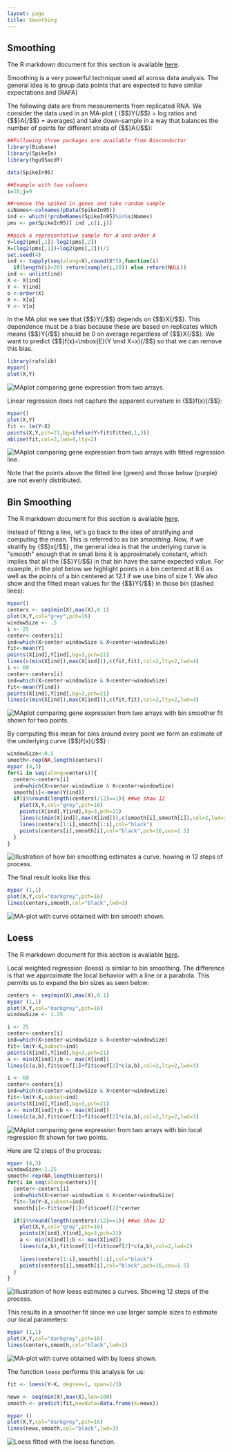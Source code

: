 ```yaml
---
layout: page
title: Smoothing
---
```




<a name="smoothing"></a>

## Smoothing 

The R markdown document for this section is available [here](https://github.com/genomicsclass/labs/tree/master/ml/smoothing.Rmd).

Smoothing is a very powerful technique used all across data analysis. The general idea is to group data points that are expected to have similar expectations and [RAFA]

The following data are from measurements from replicated RNA. We consider the data used in an MA-plot ( {$$}Y{/$$} = log ratios and {$$}A{/$$} = averages) and take down-sample in a way that balances the number of points for different strata of {$$}A{/$$}:


```r
##Following three packages are available from Bioconductor
library(Biobase)
library(SpikeIn)
library(hgu95acdf)

data(SpikeIn95)

##Example with two columns
i=10;j=9

##remove the spiked in genes and take random sample
siNames<-colnames(pData(SpikeIn95))
ind <- which(!probeNames(SpikeIn95)%in%siNames)
pms <- pm(SpikeIn95)[ ind ,c(i,j)]

##pick a representative sample for A and order A
Y=log2(pms[,1])-log2(pms[,2])
X=(log2(pms[,1])+log2(pms[,2]))/2
set.seed(4)
ind <- tapply(seq(along=X),round(X*5),function(i)
  if(length(i)>20) return(sample(i,20)) else return(NULL))
ind <- unlist(ind)
X <- X[ind]
Y <- Y[ind]
o <-order(X)
X <- X[o]
Y <- Y[o]
```

In the MA plot we see that {$$}Y{/$$} depends on {$$}X{/$$}. This dependence must be a bias because these are based on replicates which means {$$}Y{/$$} should be 0 on average regardless of {$$}X{/$$}. We want to predict {$$}f(x)=\mbox{E}(Y \mid X=x){/$$} so that we can remove this bias.


```r
library(rafalib)
mypar()
plot(X,Y)
```

![MAplot comparing gene expression from two arrays.](images/R/smoothing-tmp-MAplot-1.png) 

Linear regression does not capture the apparent curvature in {$$}f(x){/$$}:


```r
mypar()
plot(X,Y)
fit <- lm(Y~X)
points(X,Y,pch=21,bg=ifelse(Y>fit$fitted,1,3))
abline(fit,col=2,lwd=4,lty=2)
```

![MAplot comparing gene expression from two arrays with fitted regression line.](images/R/smoothing-tmp-MAplot_with_regression_line-1.png) 

Note that the points above the fitted line (green) and those below (purple) are not evenly distributed.

## Bin Smoothing

The R markdown document for this section is available [here](https://github.com/genomicsclass/labs/tree/master/ml/smoothing.Rmd).

Instead of fitting a line, let's go back to the idea of stratifying and computing the mean. This is referred to as _bin smoothing_. Now, if we stratify by {$$}x{/$$} , the general idea is that the underlying curve is "smooth" enough that in small bins it is approximately constant, which implies that all the {$$}Y{/$$} in that bin have the same expected value. For example, in the plot below we highlight points in a bin centered at 8.6 as well as the points of a bin centered at 12.1 if we use bins of size 1. We also show and the fitted mean values for the {$$}Y{/$$} in those bin (dashed lines):


```r
mypar()
centers <- seq(min(X),max(X),0.1)
plot(X,Y,col="grey",pch=16)
windowSize <- .5
i <- 25
center<-centers[i]
ind=which(X>center-windowSize & X<center+windowSize)
fit<-mean(Y)
points(X[ind],Y[ind],bg=3,pch=21)
lines(c(min(X[ind]),max(X[ind])),c(fit,fit),col=2,lty=2,lwd=4)
i <- 60
center<-centers[i]
ind=which(X>center-windowSize & X<center+windowSize)
fit<-mean(Y[ind])
points(X[ind],Y[ind],bg=3,pch=21)
lines(c(min(X[ind]),max(X[ind])),c(fit,fit),col=2,lty=2,lwd=4)
```

![MAplot comparing gene expression from two arrays with bin smoother fit shown for two points.](images/R/smoothing-tmp-binsmoother-1.png) 

By computing this mean for bins around every point we form an estimate of the underlying curve {$$}f(x){/$$} :


```r
windowSize<-0.5
smooth<-rep(NA,length(centers))
mypar (4,3)
for(i in seq(along=centers)){
  center<-centers[i]
  ind=which(X>center-windowSize & X<center+windowSize)
  smooth[i]<-mean(Y[ind])
  if(i%%round(length(centers)/12)==1){ ##we show 12
    plot(X,Y,col="grey",pch=16)
    points(X[ind],Y[ind],bg=3,pch=21)
    lines(c(min(X[ind]),max(X[ind])),c(smooth[i],smooth[i]),col=2,lwd=2)
    lines(centers[1:i],smooth[1:i],col="black")
    points(centers[i],smooth[i],col="black",pch=16,cex=1.5)
  }
}
```

![Illustration of how bin smoothing estimates a curve. howing in 12 steps of process.](images/R/smoothing-tmp-bin_smoothing_demo-1.png) 

The final result looks like this:


```r
mypar (1,1)
plot(X,Y,col="darkgrey",pch=16)
lines(centers,smooth,col="black",lwd=3)
```

![MA-plot with curve obtained with bin smooth shown.](images/R/smoothing-tmp-bin_smooth_final-1.png) 


## Loess

The R markdown document for this section is available [here](https://github.com/genomicsclass/labs/tree/master/ml/smoothing.Rmd).
 
Local weighted regression (loess) is similar to bin smoothing. The difference is that we approximate the local behavior with a line or a parabola. This permits us to expand the bin sizes as seen below:


```r
centers <- seq(min(X),max(X),0.1)
mypar (1,1)
plot(X,Y,col="darkgrey",pch=16)
windowSize <- 1.25

i <- 25
center<-centers[i]
ind=which(X>center-windowSize & X<center+windowSize)
fit<-lm(Y~X,subset=ind)
points(X[ind],Y[ind],bg=3,pch=21)
a <- min(X[ind]);b <- max(X[ind])
lines(c(a,b),fit$coef[1]+fit$coef[2]*c(a,b),col=2,lty=2,lwd=3)

i <- 60
center<-centers[i]
ind=which(X>center-windowSize & X<center+windowSize)
fit<-lm(Y~X,subset=ind)
points(X[ind],Y[ind],bg=3,pch=21)
a <- min(X[ind]);b <- max(X[ind])
lines(c(a,b),fit$coef[1]+fit$coef[2]*c(a,b),col=2,lty=2,lwd=3)
```

![MAplot comparing gene expression from two arrays with bin local regression fit shown for two points.](images/R/smoothing-tmp-loess-1.png) 

Here are 12 steps of the process:

```r
mypar (4,3)
windowSize<-1.25
smooth<-rep(NA,length(centers))
for(i in seq(along=centers)){
  center<-centers[i]
  ind=which(X>center-windowSize & X<center+windowSize)
  fit<-lm(Y~X,subset=ind)
  smooth[i]<-fit$coef[1]+fit$coef[2]*center

  if(i%%round(length(centers)/12)==1){ ##we show 12
    plot(X,Y,col="grey",pch=16)
    points(X[ind],Y[ind],bg=3,pch=21)
    a <- min(X[ind]);b <- max(X[ind])
    lines(c(a,b),fit$coef[1]+fit$coef[2]*c(a,b),col=2,lwd=2)
  
    lines(centers[1:i],smooth[1:i],col="black")
    points(centers[i],smooth[i],col="black",pch=16,cex=1.5)
  }
}
```

![Illustration of how loess estimates a curves. Showing 12 steps of the process. ](images/R/smoothing-tmp-loess_demo-1.png) 

This results in a smoother fit since we use larger sample sizes to estimate our local parameters:


```r
mypar (1,1)
plot(X,Y,col="darkgrey",pch=16)
lines(centers,smooth,col="black",lwd=3)
```

![MA-plot with curve obtained with by loess shown.](images/R/smoothing-tmp-loess_final-1.png) 

The function `loess` performs this analysis for us:


```r
fit <- loess(Y~X, degree=1, span=1/3)

newx <- seq(min(X),max(X),len=100) 
smooth <- predict(fit,newdata=data.frame(X=newx))

mypar ()
plot(X,Y,col="darkgrey",pch=16)
lines(newx,smooth,col="black",lwd=3)
```

![Loess fitted with the loess function.](images/R/smoothing-tmp-loess2-1.png) 

